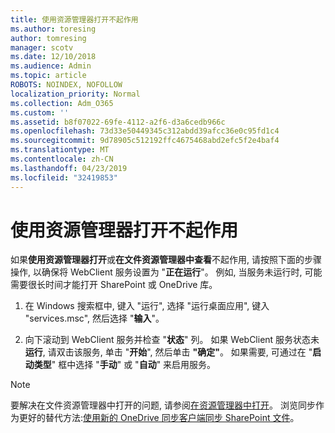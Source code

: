 ```yaml
---
title: 使用资源管理器打开不起作用
ms.author: toresing
author: tomresing
manager: scotv
ms.date: 12/10/2018
ms.audience: Admin
ms.topic: article
ROBOTS: NOINDEX, NOFOLLOW
localization_priority: Normal
ms.collection: Adm_O365
ms.custom: ''
ms.assetid: b8f07022-69fe-4112-a2f6-d3a6cedb966c
ms.openlocfilehash: 73d33e50449345c312abdd39afcc36e0c95fd1c4
ms.sourcegitcommit: 9d78905c512192ffc4675468abd2efc5f2e4baf4
ms.translationtype: MT
ms.contentlocale: zh-CN
ms.lasthandoff: 04/23/2019
ms.locfileid: "32419853"
---
```

# <a name="open-with-explorer-isnt-working"></a>使用资源管理器打开不起作用

如果**使用资源管理器打开**或**在文件资源管理器中查看**不起作用, 请按照下面的步骤操作, 以确保将 WebClient 服务设置为 "**正在运行**"。 例如, 当服务未运行时, 可能需要很长时间才能打开 SharePoint 或 OneDrive 库。 
  
1. 在 Windows 搜索框中, 键入 "运行", 选择 "运行桌面应用", 键入 "services.msc", 然后选择 "**输入**"。
    
2. 向下滚动到 WebClient 服务并检查 "**状态**" 列。 如果 WebClient 服务状态未**运行**, 请双击该服务, 单击 "**开始**", 然后单击 **"确定"**。 如果需要, 可通过在 "**启动类型**" 框中选择 "**手动**" 或 "**自动**" 来启用服务。 
    
> [!NOTE]
> 要解决在文件资源管理器中打开的问题, 请参阅[在资源管理器中打开](https://go.microsoft.com/fwlink/?linkid=871665)。 浏览同步作为更好的替代方法:[使用新的 OneDrive 同步客户端同步 SharePoint 文件](https://go.microsoft.com/fwlink/?linkid=871666)。 
  


